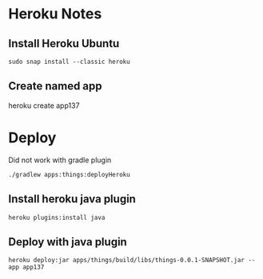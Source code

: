 # Heroku Notes
## Install Heroku Ubuntu
```
sudo snap install --classic heroku
```

## Create named app
heroku create app137

# Deploy
Did not work with gradle plugin
```
./gradlew apps:things:deployHeroku
```

## Install heroku java plugin
```
heroku plugins:install java
```

## Deploy with java plugin
```
heroku deploy:jar apps/things/build/libs/things-0.0.1-SNAPSHOT.jar --app app137
```
